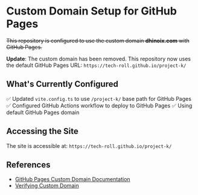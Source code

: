 # Custom Domain Setup for GitHub Pages

~~This repository is configured to use the custom domain **dhinoix.com** with GitHub Pages.~~

**Update**: The custom domain has been removed. This repository now uses the default GitHub Pages URL: `https://tech-roll.github.io/project-k/`

## What's Currently Configured

✅ Updated `vite.config.ts` to use `/project-k/` base path for GitHub Pages
✅ Configured GitHub Actions workflow to deploy to GitHub Pages
✅ Using default GitHub Pages domain

## Accessing the Site

The site is accessible at: `https://tech-roll.github.io/project-k/`

## References

- [GitHub Pages Custom Domain Documentation](https://docs.github.com/en/pages/configuring-a-custom-domain-for-your-github-pages-site)
- [Verifying Custom Domain](https://docs.github.com/en/pages/configuring-a-custom-domain-for-your-github-pages-site/verifying-your-custom-domain-for-github-pages)
